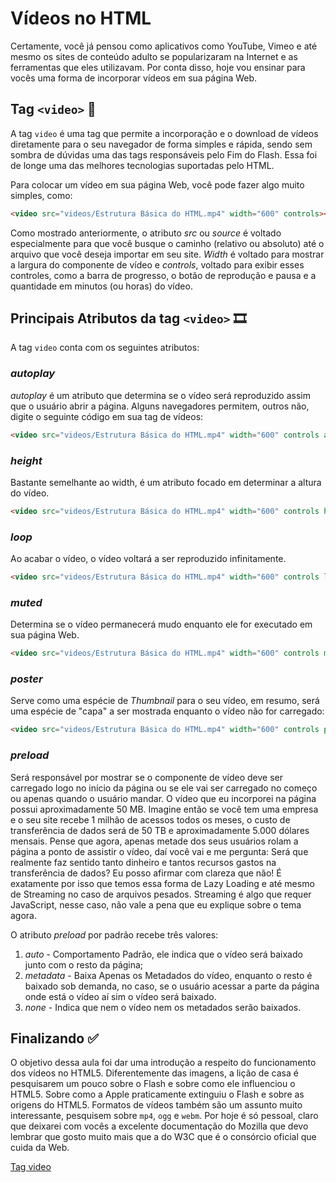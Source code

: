 # Vídeos no HTML

Certamente, você já pensou como aplicativos como YouTube, Vimeo e até mesmo os sites de conteúdo adulto se popularizaram na Internet e as ferramentas que eles utilizavam. Por conta disso, hoje vou ensinar para vocês uma forma de incorporar vídeos em sua página Web. 

## Tag `<video>` 🎥

A tag `video` é uma tag que permite a incorporação e o download de vídeos diretamente para o seu navegador de forma simples e rápida, sendo sem sombra de dúvidas uma das tags responsáveis pelo Fim do Flash. Essa foi de longe uma das melhores tecnologias suportadas pelo HTML. 

Para colocar um vídeo em sua página Web, você pode fazer algo muito simples, como:

``` html
<video src="videos/Estrutura Básica do HTML.mp4" width="600" controls></video>
```

Como mostrado anteriormente, o atributo *src* ou *source* é voltado especialmente para que você busque o caminho (relativo ou absoluto) até o arquivo que você deseja importar em seu site. *Width* é voltado para mostrar a largura do componente de vídeo e *controls*, voltado para exibir esses controles, como a barra de progresso, o botão de reprodução e pausa e a quantidade em minutos (ou horas) do vídeo. 

## Principais Atributos da tag `<video>` 🎞️

A tag `video` conta com os seguintes atributos:

### *autoplay*

*autoplay* é um atributo que determina se o vídeo será reproduzido assim que o usuário abrir a página. Alguns navegadores permitem, outros não, digite o seguinte código em sua tag de vídeos:

``` html
<video src="videos/Estrutura Básica do HTML.mp4" width="600" controls autoplay></video>
```

### *height*

Bastante semelhante ao width, é um atributo focado em determinar a altura do vídeo.

``` html
<video src="videos/Estrutura Básica do HTML.mp4" width="600" controls height="400"></video>
```

### *loop*

Ao acabar o vídeo, o vídeo voltará a ser reproduzido infinitamente. 

``` html
<video src="videos/Estrutura Básica do HTML.mp4" width="600" controls loop></video>
```

### *muted*

Determina se o vídeo permanecerá mudo enquanto ele for executado em sua página Web.

``` html
<video src="videos/Estrutura Básica do HTML.mp4" width="600" controls muted></video>
```

### *poster*

Serve como uma espécie de *Thumbnail* para o seu vídeo, em resumo, será uma espécie de "capa" a ser mostrada enquanto o vídeo não for carregado:

``` html
<video src="videos/Estrutura Básica do HTML.mp4" width="600" controls poster="imgs/Estrutura Básica do HTML.png"></video>
```

### *preload*

Será responsável por mostrar se o componente de vídeo deve ser carregado logo no início da página ou se ele vai ser carregado no começo ou apenas quando o usuário mandar. O vídeo que eu incorporei na página possui aproximadamente 50 MB. Imagine então se você tem uma empresa e o seu site recebe 1 milhão de acessos todos os meses, o custo de transferência de dados será de 50 TB e aproximadamente 5.000 dólares mensais. Pense que agora, apenas metade dos seus usuários rolam a página a ponto de assistir o vídeo, daí você vai e me pergunta: Será que realmente faz sentido tanto dinheiro e tantos recursos gastos na transferência de dados? Eu posso afirmar com clareza que não! É exatamente por isso que temos essa forma de Lazy Loading e até mesmo de Streaming no caso de arquivos pesados. Streaming é algo que requer JavaScript, nesse caso, não vale a pena que eu explique sobre o tema agora.

O atributo *preload* por padrão recebe três valores: 

1. *auto* - Comportamento Padrão, ele indica que o vídeo será baixado junto com o resto da página;
2. *metadata* - Baixa Apenas os Metadados do vídeo, enquanto o resto é baixado sob demanda, no caso, se o usuário acessar a parte da página onde está o vídeo aí sim o vídeo será baixado.
3. *none* - Indica que nem o vídeo nem os metadados serão baixados. 

## Finalizando ✅

O objetivo dessa aula foi dar uma introdução a respeito do funcionamento dos vídeos no HTML5. Diferentemente das imagens, a lição de casa é pesquisarem um pouco sobre o Flash e sobre como ele influenciou o HTML5. Sobre como a Apple praticamente extinguiu o Flash e sobre as origens do HTML5. Formatos de vídeos também são um assunto muito interessante, pesquisem sobre `mp4`, `ogg` e `webm`. Por hoje é só pessoal, claro que deixarei com vocês a excelente documentação do Mozilla que devo lembrar que gosto muito mais que a do W3C que é o consórcio oficial que cuida da Web.

[Tag video](https://developer.mozilla.org/pt-BR/docs/Web/HTML/Element/video)